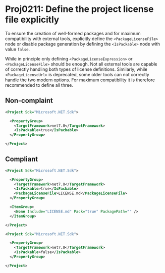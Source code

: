# Proj0211: Define the project license file explicitly
To ensure the creation of well-formed packages
and for maximum compatibility with external tools,
explicitly define the `<PackageLicenseFile>` node or
disable package generation by defining the
`<IsPackable>` node with value `false`.

While in principle only defining `<PackageLicenseExpression>`
or `<PackageLicenseFile>` should be enough. Not all external
tools are capable of correctly handling both types of
license definitions. Similarly, while `<PackageLicenseUrl>`
is deprecated, some older tools can not correctly handle
the two modern options. For maximum compatibility it is
therefore recommended to define all three.

## Non-complaint
``` XML
<Project Sdk="Microsoft.NET.Sdk">

  <PropertyGroup>
    <TargetFramework>net7.0</TargetFramework>
    <IsPackable>true</IsPackable>
  </PropertyGroup>

</Project>
```

## Compliant
``` XML
<Project Sdk="Microsoft.NET.Sdk">

  <PropertyGroup>
    <TargetFramework>net7.0</TargetFramework>
    <IsPackable>true</IsPackable>
    <PackageLicenseFile>LICENSE.md</PackageLicenseFile>
  </PropertyGroup>

  <ItemGroup>
    <None Include="LICENSE.md" Pack="true" PackagePath="" />
  </ItemGroup>

</Project>
```

``` XML
<Project Sdk="Microsoft.NET.Sdk">

  <PropertyGroup>
    <TargetFramework>net7.0</TargetFramework>
    <IsPackable>false</IsPackable>
  </PropertyGroup>

</Project>
```
